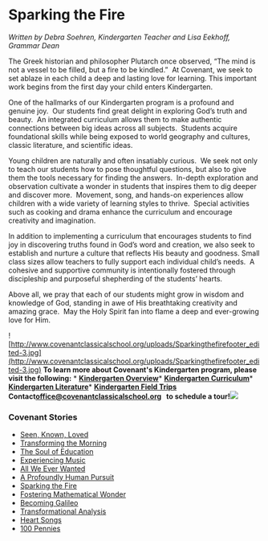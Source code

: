 # Sparking the Fire

<span></span>

<span>_Written by Debra Soehren, Kindergarten Teacher and Lisa Eekhoff, Grammar Dean_

The Greek historian and philosopher Plutarch once observed, “The mind is not a vessel to be filled, but a fire to be kindled.”  At Covenant, we seek to set ablaze in each child a deep and lasting love for learning. This important work begins from the first day your child enters Kindergarten.</span>

 <span></span> 

<span>One of the hallmarks of our Kindergarten program is a profound and genuine joy.  Our students find great delight in exploring God’s truth and beauty.  An integrated curriculum allows them to make authentic connections between big ideas across all subjects.  Students acquire foundational skills while being exposed to world geography and cultures, classic literature, and scientific ideas.</span>

 <span></span> 

<span>Young children are naturally and often insatiably curious.  We seek not only to teach our students how to pose thoughtful questions, but also to give them the tools necessary for finding the answers.  In-depth exploration and observation cultivate a wonder in students that inspires them to dig deeper and discover more.  Movement, song, and hands-on experiences allow children with a wide variety of learning styles to thrive.  Special activities such as cooking and drama enhance the curriculum and encourage creativity and imagination.  </span>

 <span></span> 

<span>In addition to implementing a curriculum that encourages students to find joy in discovering truths found in God’s word and creation, we also seek to establish and nurture a culture that reflects His beauty and goodness. Small class sizes allow teachers to fully support each individual child’s needs.  A cohesive and supportive community is intentionally fostered through discipleship and purposeful shepherding of the students’ hearts.  </span>

 <span></span> 

<span>Above all, we pray that each of our students might grow in wisdom and knowledge of God, standing in awe of His breathtaking creativity and amazing grace.  May the Holy Spirit fan into flame a deep and ever-growing love for Him.</span>

 <span></span> 

<span></span>

<span></span>

<span>![http://www.covenantclassicalschool.org/uploads/Sparkingthefirefooter_edited-3.jpg](http://www.covenantclassicalschool.org/uploads/Sparkingthefirefooter_edited-3.jpg)</span> 
**To learn more <span>about</span> Covenant's Kindergarten program, please visit the following:** *   **[<span>Kindergarten Overview</span>](http://www.covenantclassicalschool.org/pages/page.asp?page_id=100701)***   **<span>[Kindergarten Curriculum](http://www.covenantclassicalschool.org/pages/page.asp?page_id=98011)</span>***   **<span>[Kindergarten Literature](http://www.covenantclassicalschool.org/pages/page.asp?page_id=99340)</span>***   **[<span>Kindergarten Field Trips</span>](http://www.covenantclassicalschool.org/pages/page.asp?page_id=98012)** **Contact<span>[<span>office@covenantclassicalschool.org</span>](mailto:office@covenantclassicalschool.org)   [](mailto:office@covenantclassicalschool.org)</span> to schedule a tour!**![](http://www.covenantclassicalschool.org/uploads/Sparkingthefirecube_edited-1.jpg)

### Covenant Stories

*   [Seen, Known, Loved](http://www.covenantclassicalschool.org/pages/page.asp?page_id=414200)
*   [Transforming the Morning](http://www.covenantclassicalschool.org/pages/page.asp?page_id=414178)
*   [The Soul of Education](http://www.covenantclassicalschool.org/pages/page.asp?page_id=409922)
*   [Experiencing Music](http://www.covenantclassicalschool.org/pages/page.asp?page_id=413793)
*   [All We Ever Wanted](http://www.covenantclassicalschool.org/pages/page.asp?page_id=406335)
*   [A Profoundly Human Pursuit](http://www.covenantclassicalschool.org/pages/page.asp?page_id=408272)
*   [Sparking the Fire](http://www.covenantclassicalschool.org/kindergartenstory)
*   [Fostering Mathematical Wonder](http://www.covenantclassicalschool.org/pages/page.asp?page_id=355256)
*   [Becoming Galileo](http://www.covenantclassicalschool.org/pages/page.asp?page_id=357129)
*   [Transformational Analysis](http://www.covenantclassicalschool.org/pages/page.asp?page_id=398064)
*   [Heart Songs](http://www.covenantclassicalschool.org/pages/page.asp?page_id=422701)
*   [100 Pennies](http://www.covenantclassicalschool.org/pages/page.asp?page_id=424728)